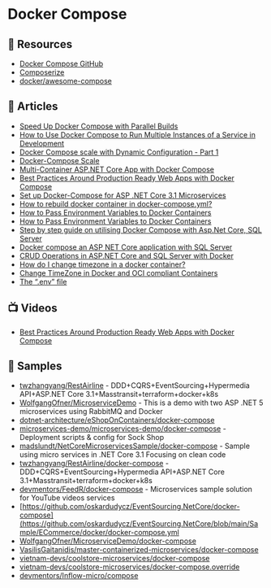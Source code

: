 # Docker Compose

## 📘 Resources
- [Docker Compose GitHub](https://github.com/docker/compose)
- [Composerize](https://www.composerize.com/)
- [docker/awesome-compose](https://github.com/docker/awesome-compose)
## 📕 Articles
- [Speed Up Docker Compose with Parallel Builds](https://ardalis.com/speed-up-docker-compose-with-parallel-builds/)
- [How to Use Docker Compose to Run Multiple Instances of a Service in Development](https://pspdfkit.com/blog/2018/how-to-use-docker-compose-to-run-multiple-instances-of-a-service-in-development/)
- [Docker Compose scale with Dynamic Configuration - Part 1](https://tarunlalwani.com/post/docker-compose-scale-with-dynamic-configuration-part-1/)
- [Docker-Compose Scale](https://linuxhint.com/docker_compose_scale/)
- [Multi-Container ASP.NET Core App with Docker Compose](https://www.yogihosting.com/docker-compose-aspnet-core/)
- [Best Practices Around Production Ready Web Apps with Docker Compose](https://nickjanetakis.com/blog/best-practices-around-production-ready-web-apps-with-docker-compose)
- [Set up Docker-Compose for ASP .NET Core 3.1 Microservices](https://www.programmingwithwolfgang.com/set-up-docker-compose-for-asp-net-core-3-1-microservices)
- [How to rebuild docker container in docker-compose.yml?](https://stackoverflow.com/questions/36884991/how-to-rebuild-docker-container-in-docker-compose-yml)
- [How to Pass Environment Variables to Docker Containers](https://www.cloudsavvyit.com/14081/how-to-pass-environment-variables-to-docker-containers/)
- [How to Pass Environment Variables to Docker Containers](https://www.cloudsavvyit.com/14081/how-to-pass-environment-variables-to-docker-containers/)
- [Step by step guide on utilising Docker Compose with Asp.Net Core, SQL Server](https://dev.to/moe23/step-by-step-guide-on-utilising-docker-compose-with-asp-net-core-sql-server-2e54)
- [Docker compose an ASP NET Core application with SQL Server](https://dotnetthoughts.net/docker-compose-asp-net-core-application/)
- [CRUD Operations in ASP.NET Core and SQL Server with Docker](https://www.yogihosting.com/docker-aspnet-core-sql-server-crud/)
- [How do I change timezone in a docker container?](https://stackoverflow.com/questions/57607381/how-do-i-change-timezone-in-a-docker-container)
- [Change TimeZone in Docker and OCI compliant Containers](https://mohitgoyal.co/2021/03/02/change-timezone-in-docker-and-oci-compliant-containers/)
- [The “.env” file](https://docs.docker.com/compose/environment-variables/#the-env-file)
## 📺 Videos
- [Best Practices Around Production Ready Web Apps with Docker Compose](https://www.youtube.com/watch?v=T--X3v2pwtU)

## 🚀 Samples
- [twzhangyang/RestAirline](https://github.com/twzhangyang/RestAirline) - DDD+CQRS+EventSourcing+Hypermedia API+ASP.NET Core 3.1+Masstransit+terraform+docker+k8s
- [WolfgangOfner/MicroserviceDemo](https://github.com/WolfgangOfner/MicroserviceDemo) - This is a demo with two ASP .NET 5 microservices using RabbitMQ and Docker
- [dotnet-architecture/eShopOnContainers/docker-compose](https://github.com/dotnet-architecture/eShopOnContainers/blob/main/src/docker-compose.yml)
- [microservices-demo/microservices-demo/docker-compose](https://github.com/microservices-demo/microservices-demo/tree/master/deploy/docker-compose) - Deployment scripts & config for Sock Shop
- [madslundt/NetCoreMicroservicesSample/docker-compose](https://github.com/madslundt/NetCoreMicroservicesSample/tree/master/Compose) - Sample using micro services in .NET Core 3.1 Focusing on clean code
- [twzhangyang/RestAirline/docker-compose](https://github.com/twzhangyang/RestAirline/blob/master/docker-compose/docker-compose.yml) - DDD+CQRS+EventSourcing+Hypermedia API+ASP.NET Core 3.1+Masstransit+terraform+docker+k8s
- [devmentors/FeedR/docker-compose](https://github.com/devmentors/FeedR/blob/master/compose/infrastructure.yml) - Microservices sample solution for YouTube videos services
- [https://github.com/oskardudycz/EventSourcing.NetCore/docker-compose](https://github.com/oskardudycz/EventSourcing.NetCore/blob/main/Sample/ECommerce/docker/docker-compose.yml
- [WolfgangOfner/MicroserviceDemo/docker-compose](https://github.com/WolfgangOfner/MicroserviceDemo/blob/master/docker-compose.yml)
- [VasilisGaitanidis/master-containerized-microservices/docker-compose](https://github.com/VasilisGaitanidis/master-containerized-microservices/blob/master/src/docker-compose.yml)
- [vietnam-devs/coolstore-microservices/docker-compose](https://github.com/vietnam-devs/coolstore-microservices/blob/main/docker-compose.yml)
- [vietnam-devs/coolstore-microservices/docker-compose.override](https://github.com/vietnam-devs/coolstore-microservices/blob/main/docker-compose.override.yml)
- [devmentors/Inflow-micro/compose](https://github.com/devmentors/Inflow-micro/tree/master/compose)